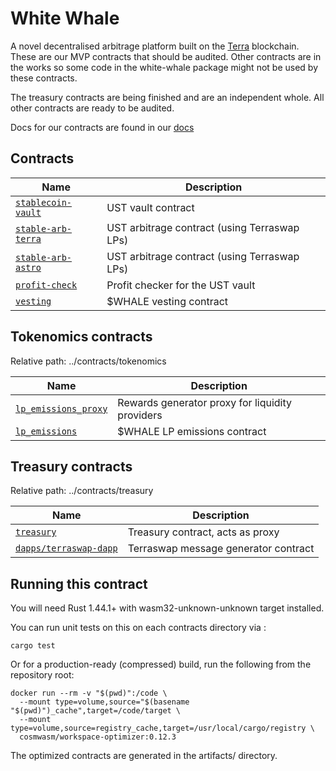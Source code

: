 # White Whale

A novel decentralised arbitrage platform built on the [Terra](https://terra.money) blockchain.
These are our MVP contracts that should be audited. Other contracts are in the works so some code in the white-whale package might not be used by these contracts. 

The treasury contracts are being finished and are an independent whole. All other contracts are ready to be audited. 

Docs for our contracts are found in our [docs](https://github.com/White-Whale-Defi-Platform/docs)
## Contracts

| Name                                                       | Description                                  |
| ---------------------------------------------------------- | -------------------------------------------- |
| [`stablecoin-vault`](contracts/stablecoin-vault)           | UST vault contract                           |
| [`stable-arb-terra`](contracts/stable-arb-terra)           | UST arbitrage contract (using Terraswap LPs) |
| [`stable-arb-astro`](contracts/stable-arb-astro)           | UST arbitrage contract (using Terraswap LPs) |
| [`profit-check`](contracts/profit-check)                   | Profit checker for the UST vault             |
| [`vesting`](contracts/vesting)                             | $WHALE vesting contract                      |


## Tokenomics contracts

Relative path: ../contracts/tokenomics

| Name                                                           | Description                                      |
| -------------------------------------------------------------- | ------------------------------------------------ |
| [`lp_emissions_proxy`](contracts/tokenomics/lp_emissions_proxy)| Rewards generator proxy for liquidity providers  |
| [`lp_emissions`](contracts/tokenomics/lp_emissions)            | $WHALE LP emissions contract                     |
## Treasury contracts

Relative path: ../contracts/treasury

| Name                                                        | Description                                      |
| ----------------------------------------------------------  | ------------------------------------------------ |
| [`treasury`](contracts/treasury/treasury)                   | Treasury contract, acts as proxy                 |
| [`dapps/terraswap-dapp`](contracts/treasury/dapps/terraswap)| Terraswap message generator contract             |

## Running this contract

You will need Rust 1.44.1+ with wasm32-unknown-unknown target installed.

You can run unit tests on this on each contracts directory via :

```
cargo test
```

Or for a production-ready (compressed) build, run the following from the repository root:

```
docker run --rm -v "$(pwd)":/code \
  --mount type=volume,source="$(basename "$(pwd)")_cache",target=/code/target \
  --mount type=volume,source=registry_cache,target=/usr/local/cargo/registry \
  cosmwasm/workspace-optimizer:0.12.3
```

The optimized contracts are generated in the artifacts/ directory.
